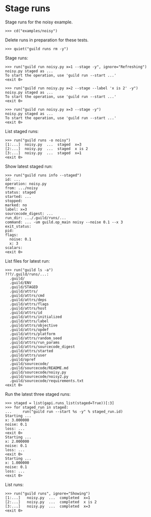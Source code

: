 # Stage runs

Stage runs for the noisy example.

    >>> cd("examples/noisy")

Delete runs in preparation for these tests.

    >>> quiet("guild runs rm -y")

Stage runs:

    >>> run("guild run noisy.py x=1 --stage -y", ignore="Refreshing")
    noisy.py staged as ...
    To start the operation, use 'guild run --start ...'
    <exit 0>

    >>> run("guild run noisy.py x=2 --stage --label 'x is 2' -y")
    noisy.py staged as ...
    To start the operation, use 'guild run --start ...'
    <exit 0>

    >>> run("guild run noisy.py x=3 --stage -y")
    noisy.py staged as ...
    To start the operation, use 'guild run --start ...'
    <exit 0>

List staged runs:

    >>> run("guild runs -o noisy")
    [1:...]  noisy.py  ...  staged  x=3
    [2:...]  noisy.py  ...  staged  x is 2
    [3:...]  noisy.py  ...  staged  x=1
    <exit 0>

Show latest staged run:

    >>> run("guild runs info --staged")
    id: ...
    operation: noisy.py
    from: .../noisy
    status: staged
    started: ...
    stopped:
    marked: no
    label: x=3
    sourcecode_digest: ...
    run_dir: .../.guild/runs/...
    command: ... -um guild.op_main noisy --noise 0.1 --x 3
    exit_status:
    pid:
    flags:
      noise: 0.1
      x: 3
    scalars:
    <exit 0>

List files for latest run:

    >>> run("guild ls -a")
    ???/.guild/runs/...:
      .guild/
      .guild/ENV
      .guild/STAGED
      .guild/attrs/
      .guild/attrs/cmd
      .guild/attrs/deps
      .guild/attrs/flags
      .guild/attrs/host
      .guild/attrs/id
      .guild/attrs/initialized
      .guild/attrs/label
      .guild/attrs/objective
      .guild/attrs/opdef
      .guild/attrs/platform
      .guild/attrs/random_seed
      .guild/attrs/run_params
      .guild/attrs/sourcecode_digest
      .guild/attrs/started
      .guild/attrs/user
      .guild/opref
      .guild/sourcecode/
      .guild/sourcecode/README.md
      .guild/sourcecode/noisy.py
      .guild/sourcecode/noisy2.py
      .guild/sourcecode/requirements.txt
    <exit 0>

Run the latest three staged runs:

    >>> staged = list(gapi.runs_list(staged=True))[:3]
    >>> for staged_run in staged:
    ...     run("guild run --start %s -y" % staged_run.id)
    Starting ...
    x: 3.000000
    noise: 0.1
    loss: ...
    <exit 0>
    Starting ...
    x: 2.000000
    noise: 0.1
    loss: ...
    <exit 0>
    Starting ...
    x: 1.000000
    noise: 0.1
    loss: ...
    <exit 0>

List runs:

    >>> run("guild runs", ignore="Showing")
    [1:...]   noisy.py  ...  completed  x=1
    [2:...]   noisy.py  ...  completed  x is 2
    [3:...]   noisy.py  ...  completed  x=3
    <exit 0>

